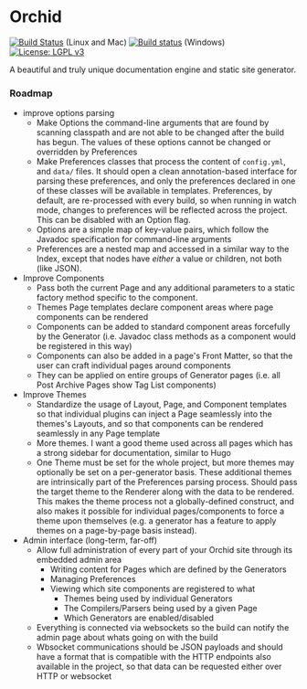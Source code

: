 # Orchid

[![Build Status](https://travis-ci.org/JavaEden/Orchid.svg?branch=master)](https://travis-ci.org/JavaEden/Orchid) (Linux and Mac)
[![Build status](https://ci.appveyor.com/api/projects/status/0358qdkmfhbqedo1/branch/master?svg=true)](https://ci.appveyor.com/project/cjbrooks12/orchid/branch/master) (Windows)
[![License: LGPL v3](https://img.shields.io/badge/License-LGPL%20v3-blue.svg)](http://www.gnu.org/licenses/lgpl-3.0)

A beautiful and truly unique documentation engine and static site generator.

### Roadmap

- improve options parsing
    - Make Options the command-line arguments that are found by scanning classpath and are not able to be changed after
    the build has begun. The values of these options cannot be changed or overridden by Preferences
    - Make Preferences classes that process the content of `config.yml`, and `data/` files. It should open a clean
    annotation-based interface for parsing these preferences, and only the preferences declared in one of these classes
    will be available in templates. Preferences, by default, are re-processed with every build, so when running in watch
    mode, changes to preferences will be reflected across the project. This can be disabled with an Option flag. 
    - Options are a simple map of key-value pairs, which follow the Javadoc specification for command-line arguments
    - Preferences are a nested map and accessed in a similar way to the Index, except that nodes have _either_ a value 
    or children, not both (like JSON).
- Improve Components
    - Pass both the current Page and any additional parameters to a static factory method specific to the component.
    - Themes Page templates declare component areas where page components can be rendered
    - Components can be added to standard component areas forcefully by the Generator (i.e. Javadoc class methods as a 
    component would be registered in this way)
    - Components can also be added in a page's Front Matter, so that the user can craft individual pages around components
    - They can be applied on entire groups of Generator pages (i.e. all Post Archive Pages show Tag List components)
- Improve Themes
    - Standardize the usage of Layout, Page, and Component templates so that individual plugins can inject a Page 
    seamlessly into the themes's Layouts, and so that components can be rendered seamlessly in any Page template
    - More themes. I want a good theme used across all pages which has a strong sidebar for documentation, similar to Hugo
    - One Theme must be set for the whole project, but more themes may optionally be set on a per-generator basis. These
    additional themes are intrinsically part of the Preferences parsing process. Should pass the target theme to the
    Renderer along with the data to be rendered. This makes the theme process not a globally-defined construct, and also
    makes it possible for individual pages/components to force a theme upon themselves (e.g. a generator has a feature to
    apply themes on a page-by-page basis instead).
- Admin interface (long-term, far-off)
    - Allow full administration of every part of your Orchid site through its embedded admin area
        - Writing content for Pages which are defined by the Generators
        - Managing Preferences
        - Viewing which site components are registered to what
            - Themes being used by individual Generators
            - The Compilers/Parsers being used by a given Page
            - Which Generators are enabled/disabled
    - Everything is connected via websockets so the build can notify the admin page about whats going on with the build 
    - Wbsocket communications should be JSON payloads and should have a format that is compatible with the HTTP endpoints
    also available in the project, so that data can be requested either over HTTP or websocket
